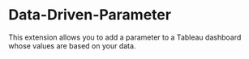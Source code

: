 # Data-Driven-Parameter
This extension allows you to add a parameter to a Tableau dashboard whose values are based on your data. 
